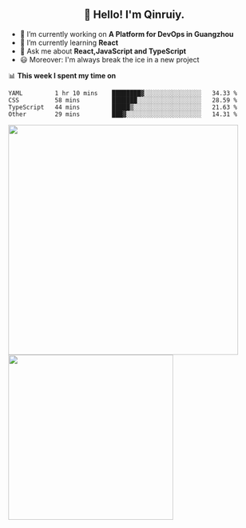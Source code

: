 <h2 align="center">👋 Hello! I'm Qinruiy.</h2>


- 🔭 I’m currently working on **A Platform for DevOps in Guangzhou**
- 🌱 I’m currently learning **React**
- 💬 Ask me about **React,JavaScript and TypeScript**
- 😃 Moreover: I'm always break the ice in a new project

📊 **This week I spent my time on**

<!--START_SECTION:waka-->

```text
YAML         1 hr 10 mins    ████████▓░░░░░░░░░░░░░░░░   34.33 %
CSS          58 mins         ███████░░░░░░░░░░░░░░░░░░   28.59 %
TypeScript   44 mins         █████▒░░░░░░░░░░░░░░░░░░░   21.63 %
Other        29 mins         ███▓░░░░░░░░░░░░░░░░░░░░░   14.31 %
```

<!--END_SECTION:waka-->

<p>
<img align="left" width="460" src="https://github-readme-stats.vercel.app/api?username=Qinruiy&custom_title=Qrinruiy's Github Stats&theme=graywhite&hide_border=true"/> <img align="left" width="330" src="https://github-readme-stats.vercel.app/api/top-langs/?username=Qinruiy&layout=compact&theme=graywhite&hide_border=true"/>
</p>
